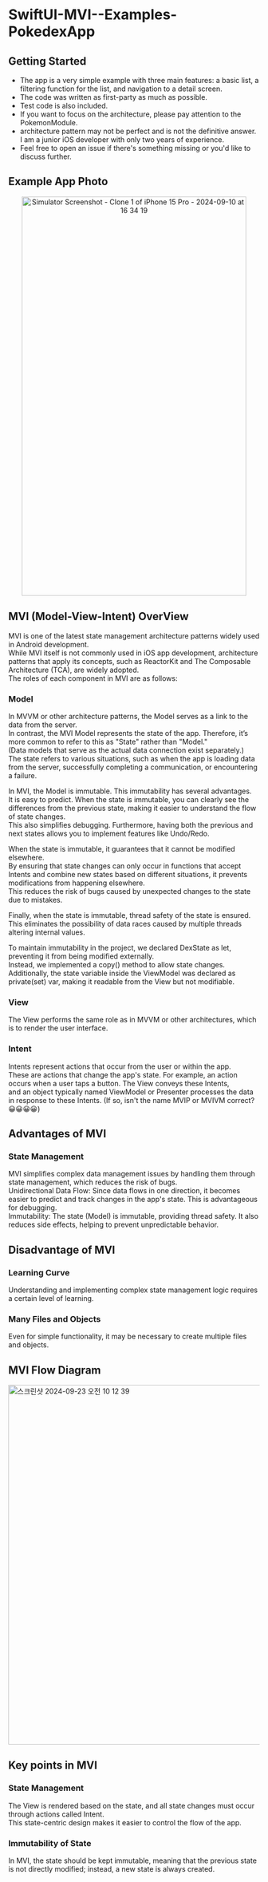 # SwiftUI-MVI--Examples-PokedexApp
      
## Getting Started
- The app is a very simple example with three main features: a basic list, a filtering function for the list, and navigation to a detail screen.    
- The code was written as first-party as much as possible.     
- Test code is also included.    
- If you want to focus on the architecture, please pay attention to the PokemonModule.    
- architecture pattern may not be perfect and is not the definitive answer. I am a junior iOS developer with only two years of experience.    
- Feel free to open an issue if there's something missing or you'd like to discuss further.     
    
## Example App Photo
<p align="center">
  <img src="https://github.com/user-attachments/assets/d1eb833a-0735-4473-8504-b105fce2cc7a" width="450" height="800" alt="Simulator Screenshot - Clone 1 of iPhone 15 Pro - 2024-09-10 at 16 34 19">
</p>
    
## MVI (Model-View-Intent) OverView
MVI is one of the latest state management architecture patterns widely used in Android development.       
While MVI itself is not commonly used in iOS app development, architecture patterns that apply its concepts, such as ReactorKit and The Composable Architecture (TCA), are widely adopted.      
The roles of each component in MVI are as follows:     
    
### Model 
In MVVM or other architecture patterns, the Model serves as a link to the data from the server.      
In contrast, the MVI Model represents the state of the app. Therefore, it’s more common to refer to this as "State" rather than "Model."       
(Data models that serve as the actual data connection exist separately.)      
The state refers to various situations, such as when the app is loading data from the server, successfully completing a communication, or encountering a failure.      
    
In MVI, the Model is immutable. This immutability has several advantages.      
It is easy to predict. When the state is immutable, you can clearly see the differences from the previous state, making it easier to understand the flow of state changes.      
This also simplifies debugging. Furthermore, having both the previous and next states allows you to implement features like Undo/Redo.      
      
When the state is immutable, it guarantees that it cannot be modified elsewhere.      
By ensuring that state changes can only occur in functions that accept Intents and combine new states based on different situations, it prevents modifications from happening elsewhere.       
This reduces the risk of bugs caused by unexpected changes to the state due to mistakes.        
      
Finally, when the state is immutable, thread safety of the state is ensured. This eliminates the possibility of data races caused by multiple threads altering internal values.      
         
To maintain immutability in the project, we declared DexState as let, preventing it from being modified externally.      
Instead, we implemented a copy() method to allow state changes.       
Additionally, the state variable inside the ViewModel was declared as private(set) var, making it readable from the View but not modifiable.      
       
### View 
The View performs the same role as in MVVM or other architectures, which is to render the user interface.      
    
### Intent 
Intents represent actions that occur from the user or within the app.             
These are actions that change the app's state. For example, an action occurs when a user taps a button. The View conveys these Intents,      
and an object typically named ViewModel or Presenter processes the data in response to these Intents. (If so, isn't the name MVIP or MVIVM correct? 😀😀😀😀)       
      
## Advantages of MVI 
### State Management 
MVI simplifies complex data management issues by handling them through state management, which reduces the risk of bugs.      
Unidirectional Data Flow: Since data flows in one direction, it becomes easier to predict and track changes in the app's state. This is advantageous for debugging.    
Immutability: The state (Model) is immutable, providing thread safety. It also reduces side effects, helping to prevent unpredictable behavior.     
    
## Disadvantage of MVI
### Learning Curve
Understanding and implementing complex state management logic requires a certain level of learning.   
      
### Many Files and Objects
Even for simple functionality, it may be necessary to create multiple files and objects.   
     
## MVI Flow Diagram
     
<img width="721" alt="스크린샷 2024-09-23 오전 10 12 39" src="https://github.com/user-attachments/assets/acc67f31-21be-47ba-b536-24a45d85a9b0">

## Key points in MVI
    
### State Management 
The View is rendered based on the state, and all state changes must occur through actions called Intent.     
This state-centric design makes it easier to control the flow of the app.  
     
### Immutability of State 
In MVI, the state should be kept immutable, meaning that the previous state is not directly modified; instead, a new state is always created.      



